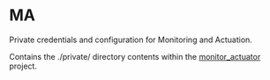 
# <Your project> MA

Private credentials and configuration for <Your project> Monitoring and Actuation.

Contains the ./private/ directory contents within the
[monitor_actuator](https://github.com/AJamesPhillips/monitor_actuator)
project.
